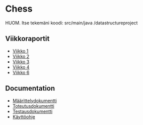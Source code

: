 # Chess
HUOM. Itse tekemäni koodi: src/main/java
/datastructureproject
## Viikkoraportit
- [Viikko 1](https://github.com/sebastian-lehto/tiral-chess/blob/master/documentation/viikkoraportti1.md)
- [Viikko 2](https://github.com/sebastian-lehto/tiral-chess/blob/master/documentation/viikkoraportti2.md)
- [Viikko 3](https://github.com/sebastian-lehto/tiral-chess/blob/master/documentation/viikkoraportti3.md)
- [Viikko 4](https://github.com/sebastian-lehto/tiral-chess/blob/master/documentation/viikkoraportti4.md)
- [Viikko 6](https://github.com/sebastian-lehto/tiral-chess/blob/master/documentation/viikkoraportti6.md)

## Documentation
- [Määrittelydokumentti](https://github.com/sebastian-lehto/tiral-chess/blob/master/documentation/m%C3%A4%C3%A4rittelydokumentti.md)
- [Toteutusdokumentti]()
- [Testausdokumentti]()
- [Käyttöohje](https://github.com/sebastian-lehto/tiral-chess/blob/master/documentation/user_manual.md)

